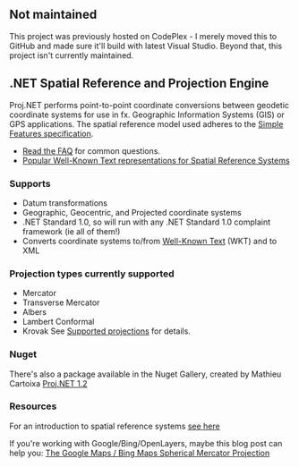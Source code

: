## Not maintained
This project was previously hosted on CodePlex - I merely moved this to GitHub and made sure it'll build with latest Visual Studio.
Beyond that, this project isn't currently maintained.

## .NET Spatial Reference and Projection Engine
Proj.NET performs point-to-point coordinate conversions between geodetic coordinate systems for use in fx. Geographic Information Systems (GIS) or GPS applications. The spatial reference model used adheres to the [Simple Features specification](http://www.opengeospatial.org/standards/sfo).

* [Read the FAQ](FAQ) for common questions.
* [Popular Well-Known Text representations for Spatial Reference Systems](CommonWellKnownText)

### Supports
* Datum transformations
* Geographic, Geocentric, and Projected coordinate systems
* .NET Standard 1.0, so will run with any .NET Standard 1.0 complaint framework (ie all of them!)
* Converts coordinate systems to/from [Well-Known Text](Well-Known-Text) (WKT) and to XML

### Projection types currently supported
* Mercator
* Transverse Mercator
* Albers
* Lambert Conformal
* Krovak
See [Supported projections](Supported-projections) for details.

### Nuget
There's also a package available in the Nuget Gallery, created by Mathieu Cartoixa [Proj.NET 1.2](https://nuget.org/packages/ProjNet)

### Resources
For an introduction to spatial reference systems [see here](https://www.xaml.dev/post/Spatial-references2c-coordinate-systems2c-projections2c-datums2c-ellipsoids-e28093-confusing)

If you're working with Google/Bing/OpenLayers, maybe this blog post can help you: [The Google Maps / Bing Maps Spherical Mercator Projection](http://alastaira.wordpress.com/2011/01/23/the-google-maps-bing-maps-spherical-mercator-projection)

